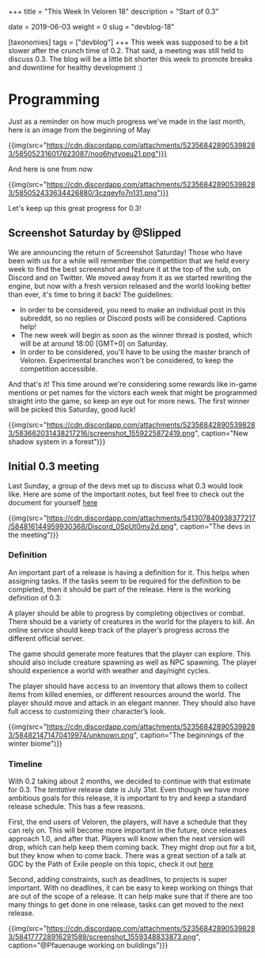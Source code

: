 +++
title = "This Week In Veloren 18"
description = "Start of 0.3"

date = 2019-06-03
weight = 0
slug = "devblog-18"

[taxonomies]
tags = ["devblog"]
+++
This week was supposed to be a bit slower after the crunch time of 0.2. That said, a meeting was still held to discuss 0.3. The blog will be a little bit shorter this week to promote breaks and downtime for healthy development :)

# Programming

Just as a reminder on how much progress we've made in the last month, here is an image from the beginning of May

{{img(src="https://cdn.discordapp.com/attachments/523568428905398283/585052316017623087/noo6hytyoeu21.png")}}

And here is one from now

{{img(src="https://cdn.discordapp.com/attachments/523568428905398283/585052433634426880/3czqevfo7n131.png")}}

Let's keep up this great progress for 0.3!

## Screenshot Saturday by @Slipped

We are announcing the return of Screenshot Saturday! Those who have been with us for a while will remember the competition that we held every week to find the best screenshot and feature it at the top of the sub, on Discord and on Twitter. We moved away from it as we started rewriting the engine, but now with a fresh version released and the world looking better than ever, it's time to bring it back! The guidelines: 
- In order to be considered, you need to make an individual post in this subreddit, so no replies or Discord posts will be considered. Captions help!
- The new week will begin as soon as the winner thread is posted, which will be at around 18:00 [GMT+0] on Saturday. 
- In order to be considered, you'll have to be using the master branch of Veloren. Experimental branches won't be considered, to keep the competition accessible.

And that's it! This time around we're considering some rewards like in-game mentions or pet names for the victors each week that might be programmed straight into the game, so keep an eye out for more news. The first winner will be picked this Saturday, good luck!

{{img(src="https://cdn.discordapp.com/attachments/523568428905398283/583662031438217216/screenshot_1559225872419.png", caption="New shadow system in a forest")}}

## Initial 0.3 meeting

Last Sunday, a group of the devs met up to discuss what 0.3 would look like. Here are some of the important notes, but feel free to check out the document for yourself [here](https://docs.google.com/document/d/15i50N7dISQBaGif1ilfVwhhmt3Ylh46Lam-Lw3l8Gcg/edit?usp=sharing)

{{img(src="https://cdn.discordapp.com/attachments/541307840938377217/584816144959930368/Discord_0SpUt0my2d.png", caption="The devs in the meeting")}}

### Definition

An important part of a release is having a definition for it. This helps when assigning tasks. If the tasks seem to be required for the definition to be completed, then it should be part of the release. Here is the working definition of 0.3:

A player should be able to progress by completing objectives or combat. There should be a variety of creatures in the world for the players to kill. An online service should keep track of the player’s progress across the different official server.

The game should generate more features that the player can explore. This should also include creature spawning as well as NPC spawning. The player should experience a world with weather and day/night cycles.

The player should have access to an inventory that allows them to collect items from killed enemies, or different resources around the world. The player should move and attack in an elegant manner. They should also have full access to customizing their character’s look.

{{img(src="https://cdn.discordapp.com/attachments/523568428905398283/584821471470419974/unknown.png", caption="The beginnings of the winter biome")}}

### Timeline

With 0.2 taking about 2 months, we decided to continue with that estimate for 0.3. The *tentative* release date is July 31st. Even though we have more ambitious goals for this release, it is important to try and keep a standard release schedule. This has a few reasons.

First, the end users of Veloren, the players, will have a schedule that they can rely on. This will become more important in the future, once releases approach 1.0, and after that. Players will know when the next version will drop, which can help keep them coming back. They might drop out for a bit, but they know when to come back. There was a great section of a talk at GDC by the Path of Exile people on this topic, check it out [here](https://youtu.be/tmuy9fyNUjY?t=1076)

Second, adding constraints, such as deadlines, to projects is super important. With no deadlines, it can be easy to keep working on things that are out of the scope of a release. It can help make sure that if there are too many things to get done in one release, tasks can get moved to the next release.

{{img(src="https://cdn.discordapp.com/attachments/523568428905398283/584177728916291589/screenshot_1559348833873.png", caption="@Pfauenauge working on buildings")}}
